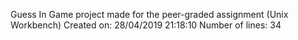 Guess In Game project made for the peer-graded assignment (Unix Workbench)
Created on:
28/04/2019 21:18:10
Number of lines:
34
